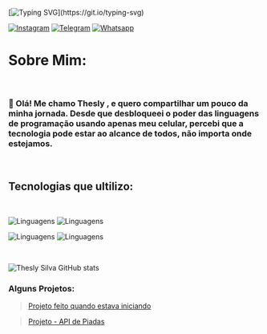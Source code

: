[![Typing SVG](https://readme-typing-svg.demolab.com/?lines=System.out.print("Ola+Visitante"))](https://git.io/typing-svg)

[![Instagram](https://img.shields.io/badge/Instagram-E4405F?style=for-the-badge&logo=instagram&logoColor=white)](https://instagram.com/thesley.silva?utm_source=qr&igshid=NGExMmI2YTkyZg%3D%3D)
[![Telegram](https://img.shields.io/badge/Telegram-2CA5E0?style=for-the-badge&logo=telegram&logoColor=white)](https://t.me/TheslySilva)
[![Whatsapp](https://img.shields.io/badge/WhatsApp-25D366?style=for-the-badge&logo=whatsapp&logoColor=white)](https://api.whatsapp.com/send?phone=[5589981175952])



# Sobre Mim:

<br/>

### 👋 Olá! Me chamo Thesly , e quero compartilhar um pouco da minha jornada. Desde que desbloqueei o poder das linguagens de programação usando apenas meu celular, percebi que a tecnologia pode estar ao alcance de todos, não importa onde estejamos. 
<br/>

## Tecnologias que ultilizo:

<br/>

![Linguagens](https://skillicons.dev/icons?i=js,html,css,cs,git)
![Linguagens](https://skillicons.dev/icons?i=ts,nodejs)

![Linguagens](https://skillicons.dev/icons?i=express,md,mysql,tailwind,postgres)
![Linguagens](https://skillicons.dev/icons?i=vercel,java)



<br/>

![Thesly Silva GitHub stats](https://github-readme-stats.vercel.app/api?username=TheslySilva&show_icons=true&theme=radical)

### Alguns Projetos:

> [Projeto feito quando estava iniciando](https://manoel-verso.vercel.app)

> [Projeto -  API de Piadas](https://express-js-2eam.onrender.com/piadas)